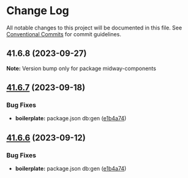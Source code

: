 # Change Log

All notable changes to this project will be documented in this file.
See [Conventional Commits](https://conventionalcommits.org) for commit guidelines.

## 41.6.8 (2023-09-27)

**Note:** Version bump only for package midway-components





## [41.6.7](https://github.com/waitingsong/node-taskman/compare/v41.6.6...v41.6.7) (2023-09-18)


### Bug Fixes

* **boilerplate:** package.json db:gen ([e1b4a74](https://github.com/waitingsong/node-taskman/commit/e1b4a744f58ce710add2edc9f5878f96b69d1009))





## [41.6.6](https://github.com/waitingsong/node-taskman/compare/v41.6.5...v41.6.6) (2023-09-12)


### Bug Fixes

* **boilerplate:** package.json db:gen ([e1b4a74](https://github.com/waitingsong/node-taskman/commit/e1b4a744f58ce710add2edc9f5878f96b69d1009))
